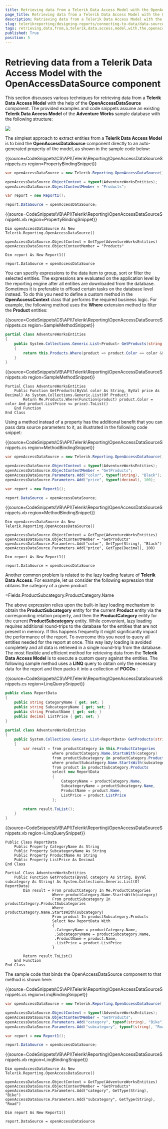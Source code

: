 ```yaml
---
title: Retrieving data from a Telerik Data Access Model with the OpenAccessDataSource component
page_title: Retrieving data from a Telerik Data Access Model with the OpenAccessDataSource component | for Telerik Reporting Documentation
description: Retrieving data from a Telerik Data Access Model with the OpenAccessDataSource component
slug: telerikreporting/designing-reports/connecting-to-data/data-source-components/openaccessdatasource-component/retrieving-data-from-a-telerik-data-access-model-with-the-openaccessdatasource-component
tags: retrieving,data,from,a,telerik,data,access,model,with,the,openaccessdatasource,component
published: True
position: 5
---
```


# Retrieving data from a Telerik Data Access Model with the OpenAccessDataSource component



This section discusses various techniques for retrieving data from a __Telerik Data Access Model__  with the help          of the __OpenAccessDataSource__  component. The provided examples and code snippets assume an existing __Telerik Data Access Model__           of the __Adventure Works__  sample database with the following structure:

  

  ![](images/DataSources/OpenAccessDataSourceAdventureWorksEntityModel.png)

The simplest approach to extract entities from a __Telerik Data Access Model__  is to bind the __OpenAccessDataSource__  component            directly to an auto-generated property of the model, as shown in the sample code below:           

{{source=CodeSnippets\CS\API\Telerik\Reporting\OpenAccessDataSourceSnippets.cs region=PropertyBindingSnippet}}
````C#
var openAccessDataSource = new Telerik.Reporting.OpenAccessDataSource();

openAccessDataSource.ObjectContext = typeof(AdventureWorksEntities);
openAccessDataSource.ObjectContextMember = "Products";

var report = new Report1();

report.DataSource = openAccessDataSource;
````
{{source=CodeSnippets\VB\API\Telerik\Reporting\OpenAccessDataSourceSnippets.vb region=PropertyBindingSnippet}}
````VB
Dim openAccessDataSource As New Telerik.Reporting.OpenAccessDataSource()

openAccessDataSource.ObjectContext = GetType(AdventureWorksEntities)
openAccessDataSource.ObjectContextMember = "Products"

Dim report As New Report1()

report.DataSource = openAccessDataSource
````

You can specify expressions to the data item to group, sort or filter the selected entities. The            expressions are evaluated on the application level by the reporting engine after all entities are downloaded           from the database. Sometimes it is preferable to offload certain tasks on the database level instead. To do            this you need to define a custom method in the __OpenAccessContext__  class that performs the required business logic.            For example, the following method uses the __Where__  extension method to filter the __Product__  entities:           

{{source=CodeSnippets\CS\API\Telerik\Reporting\OpenAccessDataSourceSnippets.cs region=SampleMethodSnippet}}
````C#
partial class AdventureWorksEntities
{
    public System.Collections.Generic.List<Product> GetProducts(string color, decimal price)
    {
        return this.Products.Where(product => product.Color == color && product.ListPrice <= price).ToList();
    }
}
````
{{source=CodeSnippets\VB\API\Telerik\Reporting\OpenAccessDataSourceSnippets.vb region=SampleMethodSnippet}}
````VB
Partial Class AdventureWorksEntities
    Public Function GetProducts(ByVal color As String, ByVal price As Decimal) As System.Collections.Generic.List(Of Product)
        Return Me.Products.Where(Function(product) product.Color = color And product.ListPrice <= price).ToList()
    End Function
End Class
````

Using a method instead of a property has the additional benefit that you can pass data source parameters to it,            as illustrated in the following code snippet:           

{{source=CodeSnippets\CS\API\Telerik\Reporting\OpenAccessDataSourceSnippets.cs region=MethodBindingSnippet}}
````C#
var openAccessDataSource = new Telerik.Reporting.OpenAccessDataSource();

openAccessDataSource.ObjectContext = typeof(AdventureWorksEntities);
openAccessDataSource.ObjectContextMember = "GetProducts";
openAccessDataSource.Parameters.Add("color", typeof(string), "Black");
openAccessDataSource.Parameters.Add("price", typeof(decimal), 100);

var report = new Report1();

report.DataSource = openAccessDataSource;
````
{{source=CodeSnippets\VB\API\Telerik\Reporting\OpenAccessDataSourceSnippets.vb region=MethodBindingSnippet}}
````VB
Dim openAccessDataSource As New Telerik.Reporting.OpenAccessDataSource()

openAccessDataSource.ObjectContext = GetType(AdventureWorksEntities)
openAccessDataSource.ObjectContextMember = "GetProducts"
openAccessDataSource.Parameters.Add("color", GetType(String), "Black")
openAccessDataSource.Parameters.Add("price", GetType(Decimal), 100)

Dim report As New Report1()

report.DataSource = openAccessDataSource
````

Another common problem is related to the lazy loading feature of __Telerik Data Access__. For example, let us            consider the following expression that obtains the category of a given product

=Fields.ProductSubcategory.ProductCategory.Name

The above expression relies upon the built-in lazy loading mechanism to obtain the __ProductSubcategory__             entity for the current __Product__  entity via the corresponding relation property, and then the __ProductCategory__             entity for the current __ProductSubcategory__  entity. While convenient, lazy loading requires additional round-trips           to the database for the entities that are not present in memory. If this happens frequently it might significantly            impact the performance of the report. To overcome this you need to query all entities needed for the report at once. This way lazy             loading is avoided completely and all data is retrieved in a single round-trip from the database.         The most flexible and efficient method for retrieving data from the __Telerik Data Access Model__  is to execute a custom          query against the entities. The following sample method uses a __LINQ__  query to obtain only the necessary data             for the report and then packs it into a collection of __POCOs__ : 

{{source=CodeSnippets\CS\API\Telerik\Reporting\OpenAccessDataSourceSnippets.cs region=LinqQuerySnippet}}
````C#
public class ReportData
{
    public string CategoryName { get; set; }
    public string SubcategoryName { get; set; }
    public string ProductName { get; set; }
    public decimal ListPrice { get; set; }
}

partial class AdventureWorksEntities
{
    public System.Collections.Generic.List<ReportData> GetProducts(string category, string subcategory)
    {
        var result = from productCategory in this.ProductCategories
                     where productCategory.Name.StartsWith(category)
                     from productSubcategory in productCategory.ProductSubcategories
                     where productSubcategory.Name.StartsWith(subcategory)
                     from product in productSubcategory.Products
                     select new ReportData
                     {
                         CategoryName = productCategory.Name,
                         SubcategoryName = productSubcategory.Name,
                         ProductName = product.Name,
                         ListPrice = product.ListPrice
                     };

        return result.ToList();
    }
}
````
{{source=CodeSnippets\VB\API\Telerik\Reporting\OpenAccessDataSourceSnippets.vb region=LinqQuerySnippet}}
````VB
Public Class ReportData
    Public Property CategoryName As String
    Public Property SubcategoryName As String
    Public Property ProductName As String
    Public Property ListPrice As Decimal
End Class

Partial Class AdventureWorksEntities
    Public Function GetProducts(ByVal category As String, ByVal subcategory As String) As System.Collections.Generic.List(Of ReportData)
        Dim result = From productCategory In Me.ProductCategories
                     Where productCategory.Name.StartsWith(category)
                     From productSubcategory In productCategory.ProductSubcategories
                     Where productCategory.Name.StartsWith(subcategory)
                     From product In productSubcategory.Products
                     Select New ReportData With
                     {
                      .CategoryName = productCategory.Name,
                      .SubcategoryName = productSubcategory.Name,
                      .ProductName = product.Name,
                      .ListPrice = product.ListPrice
                     }

        Return result.ToList()
    End Function
End Class
````

The sample code that binds the OpenAccessDataSource component to that method is shown here:           

{{source=CodeSnippets\CS\API\Telerik\Reporting\OpenAccessDataSourceSnippets.cs region=LinqBindingSnippet}}
````C#
var openAccessDataSource = new Telerik.Reporting.OpenAccessDataSource();

openAccessDataSource.ObjectContext = typeof(AdventureWorksEntities);
openAccessDataSource.ObjectContextMember = "GetProducts";
openAccessDataSource.Parameters.Add("category", typeof(string), "Bike");
openAccessDataSource.Parameters.Add("subcategory", typeof(string), "Road");

var report = new Report1();

report.DataSource = openAccessDataSource;
````
{{source=CodeSnippets\VB\API\Telerik\Reporting\OpenAccessDataSourceSnippets.vb region=LinqBindingSnippet}}
````VB
Dim openAccessDataSource As New Telerik.Reporting.OpenAccessDataSource()

openAccessDataSource.ObjectContext = GetType(AdventureWorksEntities)
openAccessDataSource.ObjectContextMember = "GetProducts"
openAccessDataSource.Parameters.Add("category", GetType(String), "Bike")
openAccessDataSource.Parameters.Add("subcategory", GetType(String), "Road")

Dim report As New Report1()

report.DataSource = openAccessDataSource
````


